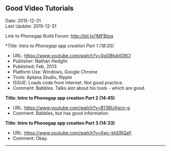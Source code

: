 ## Good Video Tutorials ##
Date: 2015-12-31<br>
Last Update: 2015-12-31

Link to Phonegap Build Forum: http://bit.ly/1MFBtoq

**Title: Intro to Phonegap app creation Part 1 (18:20)*

* URL: https://www.youtube.com/watch?v=0gGBhaVG9CI 
* Publisher: Nathan Hedglin
* Published: Feb, 2013
* Platform Use: Windows, Google Chrome
* Tools: Aptana Studio, Ripple
* ISSUE: Loads code from Internet. Not good practice.
* Comment: Babbles. Talks alot about his tools - which are good.

**Title: Intro to Phonegap app creation Part 2 (14:45)**

* URL: https://www.youtube.com/watch?v=B13BU4gcn-g
* Comment: Babbles, but has good information.

**Title: Intro to Phonegap app creation Part 3 (14:33)**

* URL: https://www.youtube.com/watch?v=Xwc-bhDRQaY
* Comment: Okay.

----

